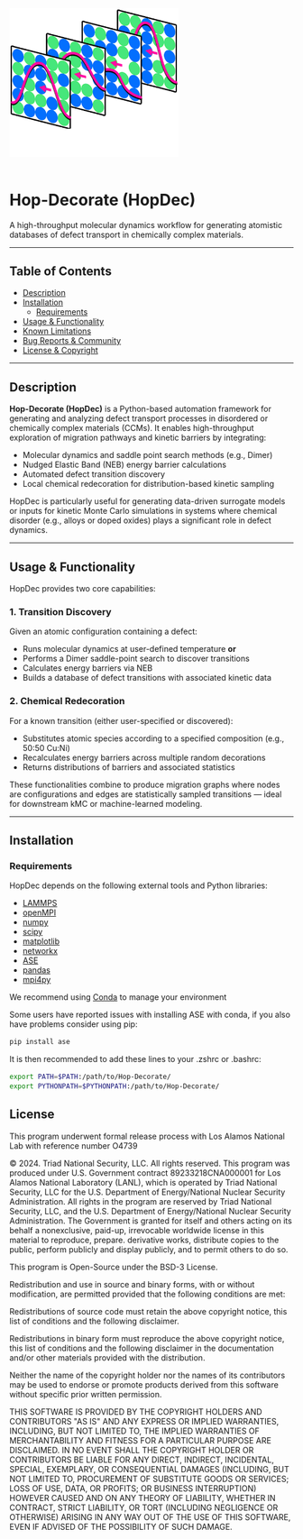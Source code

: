 <img src="assets/logo.png" alt="HopDec Logo" width="300"/>
<br/><br/>

# Hop-Decorate (HopDec)

A high-throughput molecular dynamics workflow for generating atomistic databases of defect transport in chemically complex materials.

---

## Table of Contents

- [Description](#description)
- [Installation](#installation)
  - [Requirements](#requirements)
- [Usage & Functionality](#usage--functionality)
- [Known Limitations](#known-limitations)
- [Bug Reports & Community](#bug-reports--community)
- [License & Copyright](#License)

---

## Description

**Hop-Decorate (HopDec)** is a Python-based automation framework for generating and analyzing defect transport processes in disordered or chemically complex materials (CCMs). It enables high-throughput exploration of migration pathways and kinetic barriers by integrating:

- Molecular dynamics and saddle point search methods (e.g., Dimer)
- Nudged Elastic Band (NEB) energy barrier calculations
- Automated defect transition discovery
- Local chemical redecoration for distribution-based kinetic sampling

HopDec is particularly useful for generating data-driven surrogate models or inputs for kinetic Monte Carlo simulations in systems where chemical disorder (e.g., alloys or doped oxides) plays a significant role in defect dynamics.

---

## Usage & Functionality

HopDec provides two core capabilities:

### 1. **Transition Discovery**
Given an atomic configuration containing a defect:

- Runs molecular dynamics at user-defined temperature **or**
- Performs a Dimer saddle-point search to discover transitions
- Calculates energy barriers via NEB
- Builds a database of defect transitions with associated kinetic data

### 2. **Chemical Redecoration**
For a known transition (either user-specified or discovered):

- Substitutes atomic species according to a specified composition (e.g., 50:50 Cu:Ni)
- Recalculates energy barriers across multiple random decorations
- Returns distributions of barriers and associated statistics

These functionalities combine to produce migration graphs where nodes are configurations and edges are statistically sampled transitions — ideal for downstream kMC or machine-learned modeling.

---

## Installation

### Requirements

HopDec depends on the following external tools and Python libraries:

- [LAMMPS](https://www.lammps.org)
- [openMPI](https://www.open-mpi.org)
- [numpy](https://numpy.org/)
- [scipy](https://scipy.org/)
- [matplotlib](https://matplotlib.org/)
- [networkx](https://networkx.org/)
- [ASE](https://wiki.fysik.dtu.dk/ase/)
- [pandas](https://pandas.pydata.org/)
- [mpi4py](https://mpi4py.readthedocs.io/)

We recommend using [Conda](https://docs.conda.io/en/latest/) to manage your environment

Some users have reported issues with installing ASE with conda, if you also have problems consider using pip:
```bash   
pip install ase
```

It is then recommended to add these lines to your .zshrc or .bashrc:  
```bash  
export PATH=$PATH:/path/to/Hop-Decorate/  
export PYTHONPATH=$PYTHONPATH:/path/to/Hop-Decorate/  
```

## License

This program underwent formal release process with Los Alamos National Lab 
with reference number O4739

© 2024. Triad National Security, LLC. All rights reserved.
This program was produced under U.S. Government contract 89233218CNA000001 for Los Alamos National Laboratory (LANL), which is operated by Triad National Security, LLC for the U.S. Department of Energy/National Nuclear Security Administration. All rights in the program are reserved by Triad National Security, LLC, and the U.S. Department of Energy/National Nuclear Security Administration. The Government is granted for itself and others acting on its behalf a nonexclusive, paid-up, irrevocable worldwide license in this material to reproduce, prepare. derivative works, distribute copies to the public, perform publicly and display publicly, and to permit others to do so.

This program is Open-Source under the BSD-3 License.
 
Redistribution and use in source and binary forms, with or without modification, are permitted provided that the following conditions are met:
 
Redistributions of source code must retain the above copyright notice, this list of conditions and the following disclaimer.
 
Redistributions in binary form must reproduce the above copyright notice, this list of conditions and the following disclaimer in the documentation and/or other materials provided with the distribution.
 
Neither the name of the copyright holder nor the names of its contributors may be used to endorse or promote products derived from this software without specific prior written permission.

THIS SOFTWARE IS PROVIDED BY THE COPYRIGHT HOLDERS AND CONTRIBUTORS "AS IS" AND ANY EXPRESS OR IMPLIED WARRANTIES, INCLUDING, BUT NOT LIMITED TO, THE IMPLIED WARRANTIES OF MERCHANTABILITY AND FITNESS FOR A PARTICULAR PURPOSE ARE DISCLAIMED. IN NO EVENT SHALL THE COPYRIGHT HOLDER OR CONTRIBUTORS BE LIABLE FOR ANY DIRECT, INDIRECT, INCIDENTAL, SPECIAL, EXEMPLARY, OR CONSEQUENTIAL DAMAGES (INCLUDING, BUT NOT LIMITED TO, PROCUREMENT OF SUBSTITUTE GOODS OR SERVICES; LOSS OF USE, DATA, OR PROFITS; OR BUSINESS INTERRUPTION) HOWEVER CAUSED AND ON ANY THEORY OF LIABILITY, WHETHER IN CONTRACT, STRICT LIABILITY, OR TORT (INCLUDING NEGLIGENCE OR OTHERWISE) ARISING IN ANY WAY OUT OF THE USE OF THIS SOFTWARE, EVEN IF ADVISED OF THE POSSIBILITY OF SUCH DAMAGE.


